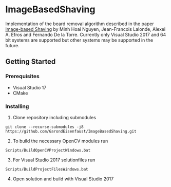 # ImageBasedShaving

Implementation of the beard removal algorithm described in the paper [Image-based Shaving](http://graphics.cs.cmu.edu/projects/imageshaving/nguyen_eurographics_08.pdf) by Minh Hoai Nguyen, Jean-Francois Lalonde, Alexei A. Efros and Fernando De la Torre. Currently only Visual Studio 2017 and 64 bit systems are supported but other systems may be supported in the future.

## Getting Started

### Prerequisites
- Visual Studio 17
- CMake

### Installing
1. Clone repository including submodules
```
git clone --recurse-submodules -j8 https://github.com/GarondEisenfaust/ImageBasedShaving.git
```
2. To build the necessary OpenCV modules run
```
Scripts/BuildOpenCVProjectWindows.bat
```
3. For Visual Studio 2017 solutionfiles run
```
Scripts/BuildProjectFilesWindows.bat
```
4. Open solution and build with Visual Studio 2017
